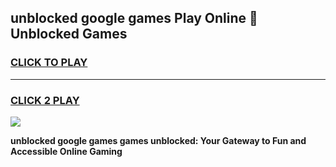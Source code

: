 
## unblocked google games Play Online 👋 Unblocked Games
<h3>
<a href="https://premium.freeplayer.one?title=unblocked_google_games&ref=19F">CLICK TO PLAY</a></h3>
<hr>

<h3>
<a href="https://premium.freeplayer.one?title=unblocked_google_games&ref=19F">CLICK 2 PLAY</a>
  
</h3>

<a href="https://premium.freeplayer.one?title=unblocked_google_games&ref=19F"><img src="https://clearcache.store/games.png"></a>


**unblocked google games games unblocked: Your Gateway to Fun and Accessible Online Gaming**
